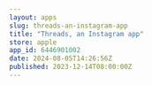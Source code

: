 ```yaml
---
layout: apps
slug: threads-an-instagram-app
title: "Threads, an Instagram app"
store: apple
app_id: 6446901002
date: 2024-08-05T14:26:56Z
published: 2023-12-14T08:00:00Z
---
```

